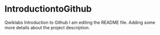 # IntroductiontoGithub
Qwiklabs Introduction to Github
I am editing the README file. Adding some more details about the project description.
